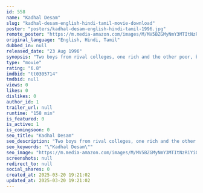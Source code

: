 ```yaml
---
id: 558
name: "Kadhal Desam"
slug: "kadhal-desam-english-hindi-tamil-movie-download"
poster: "posters/kadhal-desam-english-hindi-tamil-1996.jpg"
remote_poster: "https://m.media-amazon.com/images/M/MV5BZGMyNmY3MTItNzRiYi00YTg1LWE0MTYtZDExOGU0YTliOTlhXkEyXkFqcGdeQXVyOTk3NTc2MzE@._V1_SX300.jpg"
original_language: "English, Hindi, Tamil"
dubbed_in: null
released_date: "23 Aug 1996"
synopsis: "Two boys from rival colleges, one rich and the other poor, become good friends after an incident. A new girl in college makes both their hearts melt but neither realises that they love the same girl."
type: "movie"
rating: "6.8"
imdbid: "tt0305714"
tmdbid: null
views: 0
likes: 0
dislikes: 0
author_id: 1
trailer_url: null
runtime: "158 min"
is_featured: 0
is_active: 1
is_comingsoon: 0
seo_title: "Kadhal Desam"
seo_description: "Two boys from rival colleges, one rich and the other poor, become good friends after an incident. A new girl in college makes both their hearts melt but neither realises that they love the same girl."
seo_keywords: "\"Kadhal Desam\""
seo_image: "https://m.media-amazon.com/images/M/MV5BZGMyNmY3MTItNzRiYi00YTg1LWE0MTYtZDExOGU0YTliOTlhXkEyXkFqcGdeQXVyOTk3NTc2MzE@._V1_SX300.jpg"
screenshots: null
redirect_to: null
social_shares: 0
created_at: 2025-03-20 19:21:02
updated_at: 2025-03-20 19:21:02
---
```


